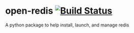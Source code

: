 # open-redis [![Build Status](https://travis-ci.org/TheWiseLion/open-redis.svg?branch=master)](https://travis-ci.org/TheWiseLion/open-redis)
A python package to help install, launch, and manage redis
